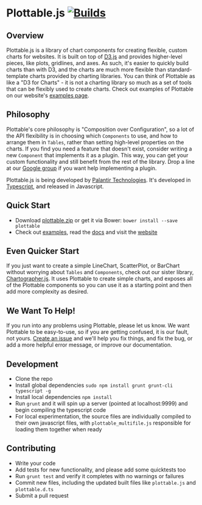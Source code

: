 Plottable.js [![Builds](https://api.travis-ci.org/repositories/palantir/plottable.png?branch=master)](https://travis-ci.org/palantir/plottable)
============

Overview
---

Plottable.js is a library of chart components for creating flexible, custom charts for websites. It is built on top of [D3.js](http://d3js.org/) and provides higher-level pieces, like plots, gridlines, and axes. As such, it's easier to quickly build charts than with D3, and the charts are much
more flexible than standard-template charts provided by charting libraries. You can think of Plottable as like a "D3 for Charts" - it is not a charting library so much as a set of tools that can be flexibly used to create charts. Check out examples of Plottable on our website's [examples page](http://plottablejs.org/examples/).

Philosophy
---
Plottable's core philosophy is "Composition over Configuration", so a lot of the API flexibility is in choosing which `Components` to use, and how to arrange them in `Tables`, rather than setting high-level properties on the charts. If you find you need a feature that doesn't exist, consider writing a new `Component` that implements it as a plugin. This way, you can get your custom functionality and still benefit from the rest of the library. Drop a line at our [Google group](https://groups.google.com/forum/#!forum/plottablejs) if you want help implementing a plugin.

Plottable.js is being developed by [Palantir Technologies](http://palantir.com/). It's developed in [Typescript](http://typescriptlang.org/), and released in Javascript.

Quick Start
---

- Download [plottable.zip](plottable.zip) or get it via Bower: `bower install --save plottable`
- Check out [examples](http://plottablejs.org/examples/), read the [docs](http://plottablejs.org/tutorials/) and visit the [website](http://plottablejs.org/)

Even Quicker Start
---
If you just want to create a simple LineChart, ScatterPlot, or BarChart without worrying about `Tables` and `Components`, check out our sister library, [Chartographer.js](https://github.com/palantir/chartographer/). It uses Plottable to create simple charts, and exposes all of the Plottable components so you can use it as a starting point and then add more complexity as desired.

We Want To Help!
---
If you run into any problems using Plottable, please let us know. We want Plottable to be easy-to-use, so if you are getting confused, it is our fault, not yours. [Create an issue](https://github.com/palantir/plottable/issues) and we'll help you fix things, and fix the bug, or add a more helpful error message, or improve our documentation.

Development
---

- Clone the repo
- Install global dependencies `sudo npm install grunt grunt-cli typescript -g`
- Install local dependencies `npm install`
- Run `grunt` and it will spin up a server (pointed at localhost:9999) and begin compiling the typescript code
- For local experimentation, the source files are individually compiled to their own javascript files, with `plottable_multifile.js` responsible for loading them together when ready

Contributing
---

- Write your code
- Add tests for new functionality, and please add some quicktests too
- Run `grunt test` and verify it completes with no warnings or failures
- Commit new files, including the updated built files like `plottable.js` and `plottable.d.ts`
- Submit a pull request

